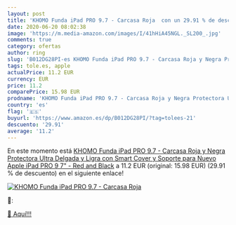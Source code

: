 ```yaml
---
layout: post
title: 'KHOMO Funda iPad PRO 9.7 - Carcasa Roja  con un 29.91 % de descuento'
date: 2020-06-20 08:02:38
image: 'https://m.media-amazon.com/images/I/41hHiA45NGL._SL200_.jpg'
comments: true
category: ofertas
author: ring
slug: 'B012DG28PI-es KHOMO Funda iPad PRO 9.7 - Carcasa Roja y Negra Protectora...'
tags: tole.es, apple
actualPrice: 11.2 EUR
currency: EUR
price: 11.2
comparePrice: 15.98 EUR
prodname: 'KHOMO Funda iPad PRO 9.7 - Carcasa Roja y Negra Protectora Ultra Delgada y Ligra con Smart Cover y Soporte para Nuevo Apple iPad PRO  9 7"  - Red and Black'
country: 'es'
flag: '🇪🇸'
buyurl: 'https://www.amazon.es/dp/B012DG28PI/?tag=tolees-21'
descuento: '29.91'
average: '11.2'
---
```


En este momento está [KHOMO Funda iPad PRO 9.7 - Carcasa Roja y Negra Protectora Ultra Delgada y Ligra con Smart Cover y Soporte para Nuevo Apple iPad PRO  9 7"  - Red and Black](https://www.amazon.es/dp/B012DG28PI/?tag=tolees-21) a 11.2 EUR (original: 15.98 EUR) (29.91 %  de descuento) en el siguiente enlace!

[![KHOMO Funda iPad PRO 9.7 - Carcasa Roja ](https://m.media-amazon.com/images/I/41hHiA45NGL._SL200_.jpg)](https://www.amazon.es/dp/B012DG28PI/?tag=tolees-21)

🔎:


[🛒 Aquí!!!](https://www.amazon.es/dp/B012DG28PI/?tag=tolees-21)
